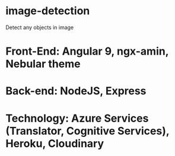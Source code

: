 # image-detection
Detect any objects in image

# Front-End: Angular 9, ngx-amin, Nebular theme
# Back-end: NodeJS, Express
# Technology: Azure Services (Translator, Cognitive Services), Heroku, Cloudinary
